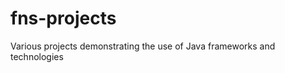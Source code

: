 fns-projects
============

Various projects demonstrating the use of Java frameworks and technologies
